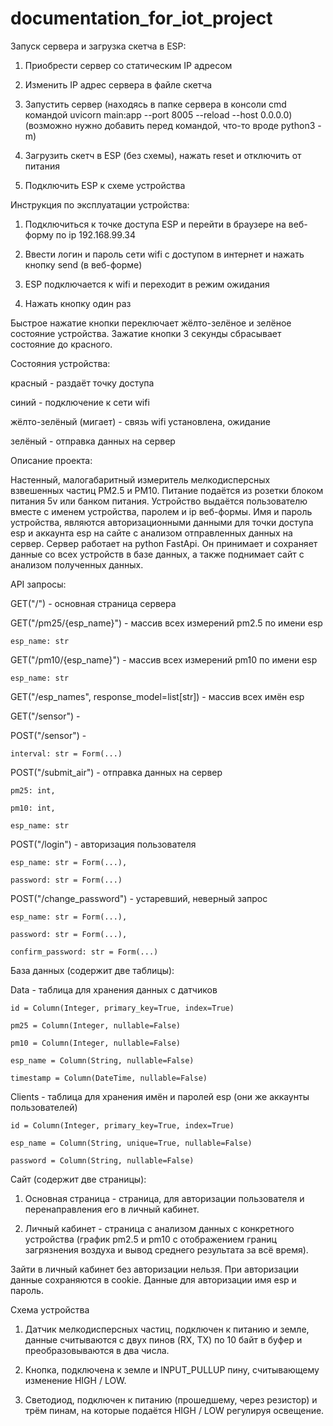 # documentation_for_iot_project

Запуск сервера и загрузка скетча в ESP:

1) Приобрести сервер со статическим IP адресом

2) Изменить IP адрес сервера в файле скетча

3) Запустить сервер (находясь в папке сервера в консоли cmd командой uvicorn main:app --port 8005 --reload --host 0.0.0.0) (возможно нужно добавить перед командой, что-то вроде python3 -m)

4) Загрузить скетч в ESP (без схемы), нажать reset и отключить от питания

5) Подключить ESP к схеме устройства

Инструкция по эксплуатации устройства:

1) Подключиться к точке доступа ESP и перейти в браузере на веб-форму по ip 192.168.99.34

2) Ввести логин и пароль сети wifi с доступом в интернет и нажать кнопку send (в веб-форме)

3) ESP подключается к wifi и переходит в режим ожидания

4) Нажать кнопку один раз

Быстрое нажатие кнопки переключает жёлто-зелёное и зелёное состояние устройства. Зажатие кнопки 3 секунды сбрасывает состояние до красного.

Состояния устройства:

красный - раздаёт точку доступа

синий - подключение к сети wifi

жёлто-зелёный (мигает) - связь wifi установлена, ожидание

зелёный - отправка данных на сервер

Описание проекта:

Настенный, малогабаритный измеритель мелкодисперсных взвешенных частиц PM2.5 и PM10. Питание подаётся из розетки блоком питания 5v или банком питания. Устройство выдаётся пользователю вместе с именем устройства, паролем и ip веб-формы. Имя и пароль устройства, являются авторизационными данными для точки доступа esp и аккаунта esp на сайте с анализом отправленных данных на сервер. Сервер работает на python FastApi. Он принимает и сохраняет данные со всех устройств в базе данных, а также поднимает сайт с анализом полученных данных.

API запросы:

GET("/") - основная страница сервера

GET("/pm25/{esp_name}") - массив всех измерений pm2.5 по имени esp
    
    esp_name: str
    
GET("/pm10/{esp_name}") - массив всех измерений pm10 по имени esp

    esp_name: str
    
GET("/esp_names", response_model=list[str]) - массив всех имён esp

GET("/sensor") - 

POST("/sensor") - 

    interval: str = Form(...)
    
POST("/submit_air") - отправка данных на сервер

    pm25: int,
    
    pm10: int,
    
    esp_name: str
    
POST("/login") - авторизация пользователя

    esp_name: str = Form(...),
    
    password: str = Form(...)
    
POST("/change_password") - устаревший, неверный запрос

    esp_name: str = Form(...),
    
    password: str = Form(...),
    
    confirm_password: str = Form(...)

База данных (содержит две таблицы):

Data - таблица для хранения данных с датчиков

    id = Column(Integer, primary_key=True, index=True)
    
    pm25 = Column(Integer, nullable=False)
    
    pm10 = Column(Integer, nullable=False)
    
    esp_name = Column(String, nullable=False)
    
    timestamp = Column(DateTime, nullable=False)
    
Clients - таблица для хранения имён и паролей esp (они же аккаунты пользователей)

    id = Column(Integer, primary_key=True, index=True)
    
    esp_name = Column(String, unique=True, nullable=False)
    
    password = Column(String, nullable=False)
    

Сайт (содержит две страницы):

1. Основная страница - страница, для авторизации пользователя и перенаправления его в личный кабинет.

2. Личный кабинет - страница с анализом данных с конкретного устройства (график pm2.5 и pm10 с отображением границ загрязнения воздуха и вывод среднего результата за всё время).

Зайти в личный кабинет без авторизации нельзя. При авторизации данные сохраняются в cookie. Данные для авторизации имя esp и пароль.

Схема устройства

1. Датчик мелкодисперсных частиц, подключен к питанию и земле, данные считываются с двух пинов (RX, TX) по 10 байт в буфер и преобразовываются в два числа.

2. Кнопка, подключена к земле и INPUT_PULLUP пину, считывающему изменение HIGH / LOW.

3. Светодиод, подключен к питанию (прошедшему, через резистор) и трём пинам, на которые подаётся HIGH / LOW регулируя освещение.
